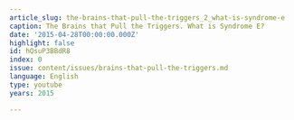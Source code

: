 ```yaml
---
article_slug: the-brains-that-pull-the-triggers_2_what-is-syndrome-e
caption: The Brains that Pull the Triggers. What is Syndrome E?
date: '2015-04-28T00:00:00.000Z'
highlight: false
id: hQsuP3BBdR8
index: 0
issue: content/issues/brains-that-pull-the-triggers.md
language: English
type: youtube
years: 2015

---
```

